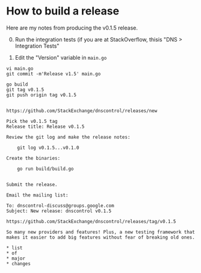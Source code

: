 # How to build a release

Here are my notes from producing the v0.1.5 release.

0.  Run the integration tests (if you are at StackOverflow, thisis "DNS > Integration Tests"


1. Edit the "Version" variable in `main.go`

```
vi main.go
git commit -m'Release v1.5' main.go 

go build
git tag v0.1.5
git push origin tag v0.1.5


https://github.com/StackExchange/dnscontrol/releases/new

Pick the v0.1.5 tag
Release title: Release v0.1.5

Review the git log and make the release notes:

    git log v0.1.5...v0.1.0

Create the binaries:

    go run build/build.go 


Submit the release.

Email the mailing list:

To: dnscontrol-discuss@groups.google.com
Subject: New release: dnscontrol v0.1.5

https://github.com/StackExchange/dnscontrol/releases/tag/v0.1.5

So many new providers and features! Plus, a new testing framework that makes it easier to add big features without fear of breaking old ones.

* list
* of 
* major
* changes


```
